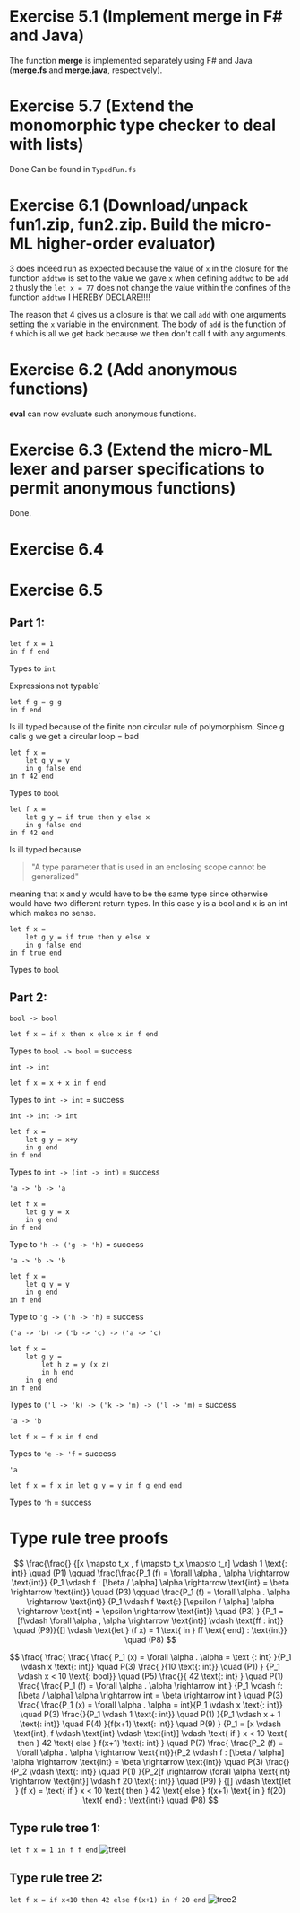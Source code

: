 # Exercise 5.1 (Implement merge in F# and Java)
The function **merge** is implemented separately using F# and Java (**merge.fs** and **merge.java**, respectively). 

# Exercise 5.7 (Extend the monomorphic type checker to deal with lists)
Done 
Can be found in `TypedFun.fs`

# Exercise 6.1 (Download/unpack fun1.zip, fun2.zip. Build the micro-ML higher-order evaluator)
3 does indeed run as expected because the value of `x` in the closure for the function `addtwo` is set to the value we gave `x` when defining `addtwo` to be `add 2` thusly the `let x = 77` does not change the value within the confines of the function `addtwo` I HEREBY DECLARE!!!!

The reason that 4 gives us a closure is that we call `add` with one arguments setting the `x` variable in the environment. The body of `add` is the function of `f` which is all we get back because we then don't call f with any arguments. 

# Exercise 6.2 (Add anonymous functions)
**eval** can now evaluate such anonymous functions.

# Exercise 6.3 (Extend the micro-ML lexer and parser specifications to permit anonymous functions)
Done.

# Exercise 6.4

# Exercise 6.5
## Part 1:
```
let f x = 1
in f f end
```
Types to `int`


Expressions not typable`

```
let f g = g g
in f end
```
Is ill typed because of the finite non circular rule of polymorphism. Since g calls g we get a circular loop = bad

```
let f x =
    let g y = y
    in g false end
in f 42 end
```
Types to `bool` 

```
let f x =
    let g y = if true then y else x
    in g false end
in f 42 end
```
Is ill typed because  
> "A type parameter that is used in an enclosing scope cannot be generalized"

meaning that x and y would have to be the same type since otherwise would have two different return types. In this case y is a bool and x is an int which makes no sense.

```
let f x =
    let g y = if true then y else x
    in g false end
in f true end
```
Types to `bool`

## Part 2:

`bool -> bool`
```
let f x = if x then x else x in f end
```  
Types to `bool -> bool` = success

`int -> int`
```
let f x = x + x in f end
```
Types to `int -> int` = success

`int -> int -> int`
```
let f x = 
    let g y = x+y 
    in g end
in f end
```
Types to `int -> (int -> int)` = success

`'a -> 'b -> 'a`
```
let f x = 
    let g y = x
    in g end
in f end 
```
Type to `'h -> ('g -> 'h)` = success

`'a -> 'b -> 'b`
```
let f x =
    let g y = y
    in g end
in f end
```
Type to `'g -> ('h -> 'h)` = success

`('a -> 'b) -> ('b -> 'c) -> ('a -> 'c)`
```
let f x =
    let g y =
        let h z = y (x z)
        in h end
    in g end
in f end
```
Types to `('l -> 'k) -> ('k -> 'm) -> ('l -> 'm)` = success 


`'a -> 'b`
```
let f x = f x in f end
```
Types to `'e -> 'f` = success


`'a`
```
let f x = f x in let g y = y in f g end end
```
Types to `'h` = success

# Type rule tree proofs

$$ \frac{\frac{}
{[x \mapsto t_x , f \mapsto t_x \mapsto t_r] \vdash 1 \text{: int}} \quad (P1) \qquad 
\frac{\frac{P_1 (f) = \forall \alpha , \alpha \rightarrow \text{int}}
{P_1 \vdash f : [\beta / \alpha] \alpha \rightarrow \text{int} = \beta \rightarrow \text{int}} \quad (P3) \qquad \frac{P_1 (f) = \forall \alpha . \alpha \rightarrow \text{int}}
{P_1 \vdash f \text{:} [\epsilon / \alpha] \alpha \rightarrow \text{int} = \epsilon \rightarrow \text{int}} \quad (P3) }
{P_1 = [f\vdash \forall \alpha , \alpha \rightarrow \text{int}] \vdash \text{ff : int}} \quad (P9)}{[] \vdash \text{let } (f x) = 1 \text{ in } ff \text{ end} : \text{int}} \quad (P8) $$


$$
\frac{
\frac{
\frac{
\frac{
P_1 (x) = \forall \alpha . \alpha = \text {: int}
}{P_1 \vdash x \text{: int}}  \quad P(3)
\frac{
}{10 \text{: int}} \quad (P1)
}
{P_1 \vdash x < 10 \text{: bool}} \quad (P5)
\frac{}{
42 \text{: int}
} \quad P(1)
\frac{
\frac{
P_1 (f) = \forall \alpha . \alpha \rightarrow int
}
{P_1 \vdash f: [\beta / \alpha] \alpha \rightarrow int = \beta \rightarrow int
} \quad P(3)
\frac{
\frac{P_1 (x) = \forall \alpha . \alpha = int}{P_1 \vdash x \text{: int}} \quad P(3)
\frac{}{P_1 \vdash 1 \text{: int}} \quad P(1)
}{P_1 \vdash x + 1 \text{: int}} \quad P(4)
}{f(x+1) \text{: int}} \quad P(9)
}
{P_1 = [x \vdash \text{int}, f \vdash \text{int} \vdash \text{int}] \vdash \text{ if } x < 10 \text{ then } 42 \text{ else } f(x+1) \text{: int} } \quad P(7)
\frac{
\frac{P_2 (f) = \forall \alpha . \alpha \rightarrow \text{int}}{P_2 \vdash f : [\beta / \alpha] \alpha \rightarrow \text{int} = \beta \rightarrow \text{int}} \quad P(3)
\frac{}{P_2 \vdash \text{: int}} \quad P(1)
}{P_2[f \rightarrow \forall \alpha \text{int} \rightarrow \text{int}] \vdash f 20 \text{: int}} \quad (P9)
}
{[] \vdash \text{let } (f x) = \text{ if } x < 10 \text{ then } 42 \text{ else } f(x+1) \text{ in } f(20) \text{ end} : \text{int}} \quad (P8)
$$


## Type rule tree 1:
`let f x = 1 in f f end`
![tree1](./imgs/tree1.jpg)

## Type rule tree 2:
`let f x = if x<10 then 42 else f(x+1) in f 20 end`
![tree2](./imgs/tree2.jpg)